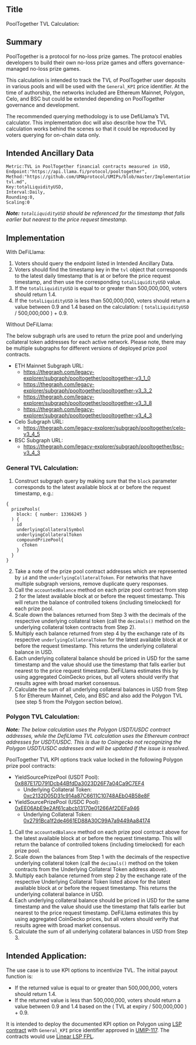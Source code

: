 ## Title
PoolTogether TVL Calculation:

## Summary

PoolTogether is a protocol for no-loss prize games. The protocol enables developers to build their own no-loss prize games and offers governance-managed no-loss prize games.

This calculation is intended to track the TVL of PoolTogether user deposits in various pools and will be used with the `General_KPI` price identifier. At the time of authorship, the networks included are Ethereum Mainnet, Polygon, Celo, and BSC but could be extended depending on PoolTogether governance and development.

The recommended querying methodology is to use DefiLlama’s TVL calculator. This implementation doc will also describe how the TVL calculation works behind the scenes so that it could be reproduced by voters querying for on-chain data only.

## Intended Ancillary Data

```
Metric:TVL in PoolTogether financial contracts measured in USD,
Endpoint:"https://api.llama.fi/protocol/pooltogether",
Method:"https://github.com/UMAprotocol/UMIPs/blob/master/Implementations/pooltogether-tvl.md",
Key:totalLiquidityUSD,
Interval:Daily,
Rounding:0,
Scaling:0
```
***Note:** `totalLiquidityUSD` should be referenced for the timestamp that falls earlier but nearest to the price request timestamp.*  

## Implementation

With DeFiLlama:
1. Voters should query the endpoint listed in Intended Ancillary Data.
2. Voters should find the timestamp key in the `tvl` object that corresponds to the latest daily timestamp that is at or before the price request timestamp, and then use the corresponding `totalLiquidityUSD` value.
3. If the `totalLiquidityUSD` is equal to or greater than 500,000,000, voters should return 1.4.
4. If the `totalLiquidityUSD` is less than 500,000,000, voters should return a value between 0.9 and 1.4 based on the calculation: ( `totalLiquidityUSD` / 500,000,000 ) + 0.9.

Without DeFiLlama:

The below subgraph urls are used to return the prize pool and underlying collateral token addresses for each active network. Please note, there may be multiple subgraphs for different versions of deployed prize pool contracts.

* ETH Mainnet Subgraph URL: 
  * https://thegraph.com/legacy-explorer/subgraph/pooltogether/pooltogether-v3_1_0
  * https://thegraph.com/legacy-explorer/subgraph/pooltogether/pooltogether-v3_3_2
  * https://thegraph.com/legacy-explorer/subgraph/pooltogether/pooltogether-v3_3_8
  * https://thegraph.com/legacy-explorer/subgraph/pooltogether/pooltogether-v3_4_3
* Celo Subgraph URL:
  * https://thegraph.com/legacy-explorer/subgraph/pooltogether/celo-v3_4_5
* BSC Subgraph URL:
  * https://thegraph.com/legacy-explorer/subgraph/pooltogether/bsc-v3_4_3

### General TVL Calculation:

1. Construct subgraph query by making sure that the `block` parameter corresponds to the latest available block at or before the request timestamp, e.g.:
```
{
  prizePools(
    block: { number: 13366245 }
  ) {
    id
    underlyingCollateralSymbol
    underlyingCollateralToken
    compoundPrizePool{
      cToken
    }
  }
}
```
2. Take a note of the prize pool contract addresses which are represented by `id`  and the `underlyingCollateralToken`. For networks that have multiple subgraph versions, remove duplicate query responses.
3. Call the `accountedBalance` method on each prize pool contract from step 2 for the latest available block at or before the request timestamp. This will return the balance of controlled tokens (including timelocked) for each prize pool.
4. Scale down the balances returned from Step 3 with the decimals of the respective underlying collateral token (call the `decimals()` method on the underlying collateral token contracts from Step 2).
5. Multiply each balance returned from step 4 by the exchange rate of its respective `underlyingCollateralToken` for the latest available block at or before the request timestamp. This returns the underlying collateral balance in USD.
6. Each underlying collateral balance should be priced in USD for the same timestamp and the value should use the timestamp that falls earlier but nearest to the price request timestamp. DeFiLlama estimates this by using aggregated CoinGecko prices, but all voters should verify that results agree with broad market consensus.
7. Calculate the sum of all underlying collateral balances in USD from Step 5 for Ethereum Mainnet, Celo, and BSC and also add the Polygon TVL (see step 5 from the Polygon section below).

### Polygon TVL Calculation:

***Note:** The below calculation uses the Polygon USDT/USDC contract addresses, while the DefiLlama TVL calculation uses the Ethereum contract addresses for USDT/USDC. This is due to Coingecko not recognizing the Polygon USDT/USDC addresses and will be updated if the issue is resolved.*  

PoolTogether TVL KPI options track value locked in the following Polygon prize pool contracts:
* YieldSourcePrizePool (USDT Pool): [0x887E17D791Dcb44BfdDa3023D26F7a04Ca9C7EF4](https://polygonscan.com/address/0x887E17D791Dcb44BfdDa3023D26F7a04Ca9C7EF4)
  * Underlying Collateral Token: [0xc2132D05D31c914a87C6611C10748AEb04B58e8F](https://polygonscan.com/address/0xc2132d05d31c914a87c6611c10748aeb04b58e8f)
* YieldSourcePrizePool (USDC Pool): [0xEE06AbE9e2Af61cabcb13170e01266Af2DEFa946](https://polygonscan.com/address/0xee06abe9e2af61cabcb13170e01266af2defa946)
  * Underlying Collateral Token: [0x2791Bca1f2de4661ED88A30C99A7a9449Aa84174](https://polygonscan.com/address/0x2791bca1f2de4661ed88a30c99a7a9449aa84174)

1. Call the `accountedBalance` method on each prize pool contract above for the latest available block at or before the request timestamp. This will return the balance of controlled tokens (including timelocked) for each prize pool.
2. Scale down the balances from Step 1 with the decimals of the respective underlying collateral token (call the `decimals()` method on the token contracts from the Underlying Collateral Token address above).
3. Multiply each balance returned from step 2 by the exchange rate of the respective Underlying Collateral Token listed above for the latest available block at or before the request timestamp. This returns the underlying collateral balance in USD.
4. Each underlying collateral balance should be priced in USD for the same timestamp and the value should use the timestamp that falls earlier but nearest to the price request timestamp. DeFiLlama estimates this by using aggregated CoinGecko prices, but all voters should verify that results agree with broad market consensus.
5. Calculate the sum of all underlying collateral balances in USD from Step 3.

## Intended Application:

The use case is to use KPI options to incentivize TVL. The initial payout function is:
* If the returned value is equal to or greater than 500,000,000, voters should return 1.4.
* If the returned value is less than 500,000,000, voters should return a value between 0.9 and 1.4 based on the ( TVL at expiry / 500,000,000 ) + 0.9.

It is intended to deploy the documented KPI option on Polygon using [LSP contract](https://github.com/UMAprotocol/protocol/blob/master/packages/core/contracts/financial-templates/long-short-pair/LongShortPair.sol) with `General_KPI` price identifier approved in [UMIP-117](https://github.com/UMAprotocol/UMIPs/blob/master/UMIPs/umip-117.md). The contracts would use [Linear LSP FPL](https://github.com/UMAprotocol/protocol/blob/master/packages/core/contracts/financial-templates/common/financial-product-libraries/long-short-pair-libraries/LinearLongShortPairFinancialProductLibrary.sol).